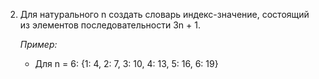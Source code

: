 2. Для натурального n создать словарь индекс-значение, состоящий из элементов последовательности 3n + 1.
    
    *Пример:*
    
    - Для n = 6: {1: 4, 2: 7, 3: 10, 4: 13, 5: 16, 6: 19}
